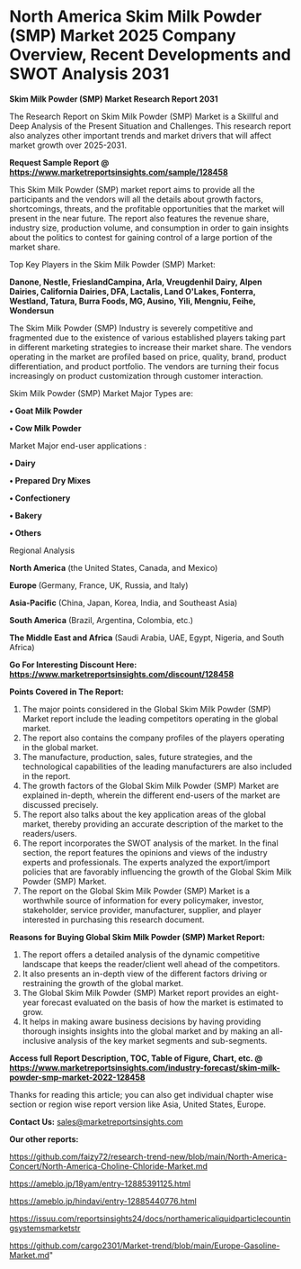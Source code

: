 # North America Skim Milk Powder (SMP) Market 2025 Company Overview, Recent Developments and SWOT Analysis 2031

<strong>Skim Milk Powder (SMP) Market Research Report 2031</strong>

The Research Report on Skim Milk Powder (SMP) Market is a Skillful and Deep Analysis of the Present Situation and Challenges. This research report also analyzes other important trends and market drivers that will affect market growth over 2025-2031.

<strong>Request Sample Report @ <a href=https://www.marketreportsinsights.com/sample/128458>https://www.marketreportsinsights.com/sample/128458</a></strong>

This Skim Milk Powder (SMP) market report aims to provide all the participants and the vendors will all the details about growth factors, shortcomings, threats, and the profitable opportunities that the market will present in the near future. The report also features the revenue share, industry size, production volume, and consumption in order to gain insights about the politics to contest for gaining control of a large portion of the market share.

Top Key Players in the Skim Milk Powder (SMP) Market:

<strong>Danone, Nestle, FrieslandCampina, Arla, Vreugdenhil Dairy, Alpen Dairies, California Dairies, DFA, Lactalis, Land O'Lakes, Fonterra, Westland, Tatura, Burra Foods, MG, Ausino, Yili, Mengniu, Feihe, Wondersun</strong>

The Skim Milk Powder (SMP) Industry is severely competitive and fragmented due to the existence of various established players taking part in different marketing strategies to increase their market share. The vendors operating in the market are profiled based on price, quality, brand, product differentiation, and product portfolio. The vendors are turning their focus increasingly on product customization through customer interaction.

Skim Milk Powder (SMP) Market Major Types are:

<strong>• Goat Milk Powder

• Cow Milk Powder</strong>

Market Major end-user applications :

<strong>• Dairy

• Prepared Dry Mixes

• Confectionery

• Bakery

• Others</strong>

Regional Analysis

</u><strong><b>North America</b></strong> (the United States, Canada, and Mexico)

<strong><b>Europe </b></strong>(Germany, France, UK, Russia, and Italy)

<strong><b>Asia-Pacific</b></strong> (China, Japan, Korea, India, and Southeast Asia)

<strong><b>South America</b></strong> (Brazil, Argentina, Colombia, etc.)

<strong><b>The Middle East and Africa</b></strong> (Saudi Arabia, UAE, Egypt, Nigeria, and South Africa)

<strong>Go For Interesting Discount Here: <a href=https://www.marketreportsinsights.com/discount/128458>https://www.marketreportsinsights.com/discount/128458</a></strong>

<strong>Points Covered in The Report:</strong>
<ol>
  <li>The major points considered in the Global Skim Milk Powder (SMP) Market report include the leading competitors operating in the global market.</li>
  <li>The report also contains the company profiles of the players operating in the global market.</li>
  <li>The manufacture, production, sales, future strategies, and the technological capabilities of the leading manufacturers are also included in the report.</li>
  <li>The growth factors of the Global Skim Milk Powder (SMP) Market are explained in-depth, wherein the different end-users of the market are discussed precisely.</li>
  <li>The report also talks about the key application areas of the global market, thereby providing an accurate description of the market to the readers/users.</li>
  <li>The report incorporates the SWOT analysis of the market. In the final section, the report features the opinions and views of the industry experts and professionals. The experts analyzed the export/import policies that are favorably influencing the growth of the Global Skim Milk Powder (SMP) Market.</li>
  <li>The report on the Global Skim Milk Powder (SMP) Market is a worthwhile source of information for every policymaker, investor, stakeholder, service provider, manufacturer, supplier, and player interested in purchasing this research document.</li>
</ol>
<strong>Reasons for Buying Global Skim Milk Powder (SMP) Market Report:</strong>

<ol>
  <li>The report offers a detailed analysis of the dynamic competitive landscape that keeps the reader/client well ahead of the competitors.</li>
  <li>It also presents an in-depth view of the different factors driving or restraining the growth of the global market.</li>
  <li>The Global Skim Milk Powder (SMP) Market report provides an eight-year forecast evaluated on the basis of how the market is estimated to grow.</li>
  <li>It helps in making aware business decisions by having providing thorough insights insights into the global market and by making an all-inclusive analysis of the key market segments and sub-segments.</li>
</ol>
<strong>Access full Report Description, TOC, Table of Figure, Chart, etc. @ <a href=https://www.marketreportsinsights.com/industry-forecast/skim-milk-powder-smp-market-2022-128458>https://www.marketreportsinsights.com/industry-forecast/skim-milk-powder-smp-market-2022-128458</a></strong>


Thanks for reading this article; you can also get individual chapter wise section or region wise report version like Asia, United States, Europe.

<strong>Contact Us:</strong>
sales@marketreportsinsights.com

<strong>Our other reports:</strong>

<a href=https://github.com/faizy72/research-trend-new/blob/main/North-America-Concert/North-America-Choline-Chloride-Market.md>https://github.com/faizy72/research-trend-new/blob/main/North-America-Concert/North-America-Choline-Chloride-Market.md</a>

<a href=https://ameblo.jp/18yam/entry-12885391125.html>https://ameblo.jp/18yam/entry-12885391125.html</a>

<a href=https://ameblo.jp/hindavi/entry-12885440776.html>https://ameblo.jp/hindavi/entry-12885440776.html</a>

<a href=https://issuu.com/reportsinsights24/docs/northamericaliquidparticlecountingsystemsmarketstr>https://issuu.com/reportsinsights24/docs/northamericaliquidparticlecountingsystemsmarketstr</a>

<a href=https://github.com/cargo2301/Market-trend/blob/main/Europe-Gasoline-Market.md>https://github.com/cargo2301/Market-trend/blob/main/Europe-Gasoline-Market.md</a>"
